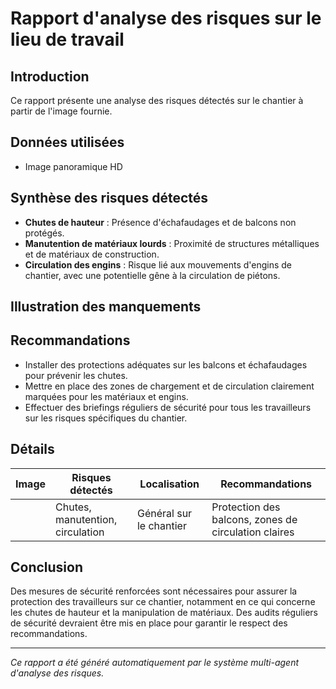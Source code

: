 # Rapport d'analyse des risques sur le lieu de travail
## Introduction
Ce rapport présente une analyse des risques détectés sur le chantier à partir de l'image fournie.

## Données utilisées
- Image panoramique HD

## Synthèse des risques détectés
- **Chutes de hauteur** : Présence d'échafaudages et de balcons non protégés.
- **Manutention de matériaux lourds** : Proximité de structures métalliques et de matériaux de construction.
- **Circulation des engins** : Risque lié aux mouvements d'engins de chantier, avec une potentielle gêne à la circulation de piétons.

## Illustration des manquements
<!-- Image non insérée ici. Une analyse plus précise peut être faite avec des schémas d'indication des zones à risque. -->

## Recommandations
- Installer des protections adéquates sur les balcons et échafaudages pour prévenir les chutes.
- Mettre en place des zones de chargement et de circulation clairement marquées pour les matériaux et engins.
- Effectuer des briefings réguliers de sécurité pour tous les travailleurs sur les risques spécifiques du chantier.

## Détails
| Image | Risques détectés                   | Localisation        | Recommandations                                           |
|-------|------------------------------------|---------------------|----------------------------------------------------------|
|       | Chutes, manutention, circulation    | Général sur le chantier | Protection des balcons, zones de circulation claires     |

## Conclusion
Des mesures de sécurité renforcées sont nécessaires pour assurer la protection des travailleurs sur ce chantier, notamment en ce qui concerne les chutes de hauteur et la manipulation de matériaux. Des audits réguliers de sécurité devraient être mis en place pour garantir le respect des recommandations.

---
*Ce rapport a été généré automatiquement par le système multi-agent d'analyse des risques.*